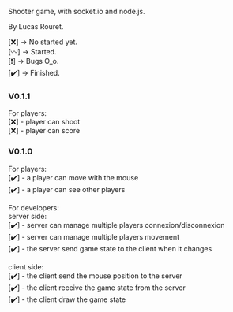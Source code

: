 Shooter game, with socket.io and node.js.

By Lucas Rouret.

[❌] -> No started yet.<br>
[〰️] -> Started.<br>
[❗] -> Bugs O_o.<br>
[✔️] -> Finished.<br>

### V0.1.1

For players:<br>
[❌] - player can shoot<br>
[❌] - player can score<br>


### V0.1.0

For players:<br>
[✔️] - a player can move with the mouse<br>
[✔️] - a player can see other players<br>

For developers:<br>
server side:<br>
[✔️] - server can manage multiple players connexion/disconnexion <br>
[✔️] - server can manage multiple players movement<br>
[✔️] - the server send game state to the client when it changes <br>

client side:<br>
[✔️] - the client send the mouse position to the server<br>
[✔️] - the client receive the game state from the server<br>
[✔️] - the client draw the game state<br>

